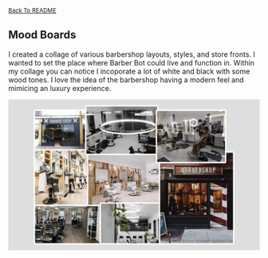<small>[Back To README](https://github.com/maubanel/Barber-Bot) </small>



## Mood Boards

I created a collage of various barbershop layouts, styles, and store fronts. I wanted to set the place where Barber Bot could live and function in. Within my collage you can notice I incoporate a lot of white and black with some wood tones. I love the idea of the barbershop having a modern feel and mimicing an luxury experience.

<kbd>
   <img src="images/moodboard.png">
 </kbd>
